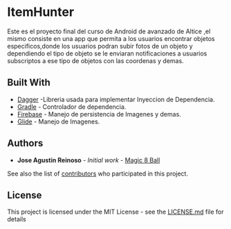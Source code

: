 # ItemHunter

Este es el proyecto final del curso de Android de  avanzado de Altice ,el mismo consiste en una app que permita a los usuarios encontrar objetos especificos,donde los usuarios podran subir fotos de un objeto y dependiendo el tipo de objeto se le enviaran notificaciones a usuarios subscriptos a ese tipo de objetos con las coordenas y demas.

## Built With

* [Dagger](https://google.github.io/dagger/users-guide) -Libreria usada para implementar Inyeccion de Dependencia.
* [Gradle](https://gradle.org/) - Controlador de dependencia.
* [Firebase](https://firebase.google.com/docs/) - Manejo de persistencia de Imagenes y demas.
* [Glide](https://bumptech.github.io/glide/) - Manejo de Imagenes.



## Authors

* **Jose Agustin Reinoso** - *Initial work* - [Magic 8 Ball](https://github.com/jadrdc/prj-cursobasico-9/)

See also the list of [contributors](https://github.com/your/project/contributors) who participated in this project.

## License

This project is licensed under the MIT License - see the [LICENSE.md](LICENSE.md) file for details
